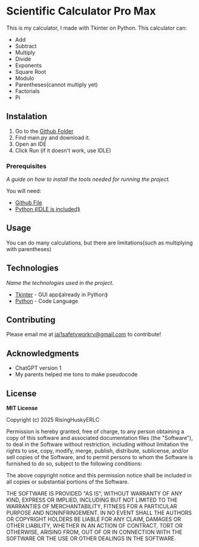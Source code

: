 # Scientific Calculator Pro Max

This is my calculator, I made with Tkinter on Python.
This calculator can:
* Add
* Subtract
* Multiply
* Divide
* Exponents
* Square Root
* Modulo
* Parentheses(cannot multiply yet)
* Factorials
* Pi

## Instalation

1. Go to the [Github Folder](https://github.com/RisingHuskyERLC/ScientificCalcProMax)
2. Find main.py and download it.
3. Open an IDE
4. Click Run (if it doesn't work, use IDLE)

### Prerequisites

_A guide on how to install the tools needed for running the project._

You will need:
* [Github File](https://github.com/RisingHuskyERLC/ScientificCalcProMax)
* [Python ⟪IDLE is included⟫](https://www.python.org/downloads/)

## Usage

You can do many calculations, but there are limitations(such as multiplying with parentheses)

## Technologies

_Name the technologies used in the project._ 
* [Tkinter](https://tkdocs.com/shipman/tkinter.pdf) - GUI app⟪already in Python⟫
* [Python](https://www.python.org/) - Code Language

## Contributing

Please email me at jai1safetyworkrv@gmail.com to contribute!

## Acknowledgments

* ChatGPT version 1
* My parents helped me tons to make pseudocode

## License

**MIT License**

Copyright (c) 2025 RisingHuskyERLC

Permission is hereby granted, free of charge, to any person obtaining a copy
of this software and associated documentation files (the "Software"), to deal
in the Software without restriction, including without limitation the rights
to use, copy, modify, merge, publish, distribute, sublicense, and/or sell
copies of the Software, and to permit persons to whom the Software is
furnished to do so, subject to the following conditions:

The above copyright notice and this permission notice shall be included in all
copies or substantial portions of the Software.

THE SOFTWARE IS PROVIDED "AS IS", WITHOUT WARRANTY OF ANY KIND, EXPRESS OR
IMPLIED, INCLUDING BUT NOT LIMITED TO THE WARRANTIES OF MERCHANTABILITY,
FITNESS FOR A PARTICULAR PURPOSE AND NONINFRINGEMENT. IN NO EVENT SHALL THE
AUTHORS OR COPYRIGHT HOLDERS BE LIABLE FOR ANY CLAIM, DAMAGES OR OTHER
LIABILITY, WHETHER IN AN ACTION OF CONTRACT, TORT OR OTHERWISE, ARISING FROM,
OUT OF OR IN CONNECTION WITH THE SOFTWARE OR THE USE OR OTHER DEALINGS IN THE
SOFTWARE.
